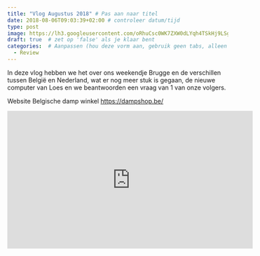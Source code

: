 ```yaml
---
title: "Vlog Augustus 2018" # Pas aan naar titel
date: 2018-08-06T09:03:39+02:00 # controleer datum/tijd
type: post
image: https://lh3.googleusercontent.com/oRhuCsc0WK7ZXW0dLYqh4TSkHj9LSgu5NXGb47s6Zt4re8BIW3KUpAO3PacBkhkwNLaVhCpaAKmrZjt3lbzbiqrmGjB2bRojlbuIe9-tntXCCF7sfe0u_5CU8MY2N1mzUV_OiCDCPcdnDaQAHz6Ubq0SUUwnCfZ8NqMYkw8wyRR-x7nWJVVm8MGkOvUsTaVjG3pZP5YdzfrHSelxfx4PnPY6ZjbETMpoAK4J_wCaa3mDa9sFCcNYnWxUaf6-pH2-sB1Nbfw_RlH386V1r5BgMTuJNLNL6FhbC-ODkkSR5G82r2QANbk0T8L4ajHqPmoKoYh-cI6g5czT_VJSa7SSwjxlmCvqTTOya3Qb4WsJJ1KW4_pQTHna583XIWBCmrlhR38Qzww4xEZWCNMtiX9iGNmrWFPhovAuqr_XN2qNMwNKkBop2G5PYqlASGWfcSQNyJuQ8t91s3xDR5dIWEGuWjbtBQ8WUYjF0uRXFsBJmXhyCv90fM4vbLtxmEoj6qh0snxlO__iypLFEYrYWr_X4moUgxsPqCWGst99cYONUp8M2cfJ1YbmYSjn7g9xUdviYrFj4PlIhDBHSmePKs5n2WYEkdK3Q06E-O2RsDTQcgYhADgRSHTg6Y7dLm6RGqxgX0D0LwimXHbMfw0C5pQCYiA2vH8hYBLCkA=w960-h540-no
draft: true  # zet op 'false' als je klaar bent
categories:  # Aanpassen (hou deze vorm aan, gebruik geen tabs, alleen spaties)
  - Review
---
```

In deze vlog hebben we het over ons weekendje Brugge en de verschillen tussen België en Nederland, wat er nog meer stuk is gegaan, de nieuwe computer van Loes en we beantwoorden een vraag van 1 van onze volgers. 

Website Belgische damp winkel
https://dampshop.be/

<iframe width="560" height="315" src="https://www.youtube.com/embed/uwKjDO7Lf8A" frameborder="0" allow="autoplay; encrypted-media" allowfullscreen></iframe>